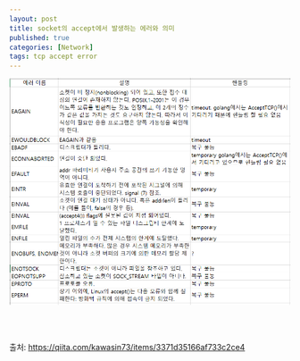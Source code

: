 ```yaml
---
layout: post
title: socket의 accept에서 발생하는 에러와 의미
published: true
categories: [Network]
tags: tcp accept error
---
```

![](/images/2018/network_accept_error.PNG)   
  
<br>  
  
<br>   
  
출처: https://qiita.com/kawasin73/items/3371d35166af733c2ce4  